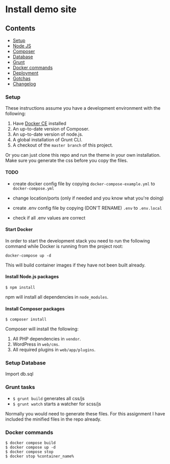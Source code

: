 # Install demo site

## Contents
- [Setup](#setup)
- [Node JS](#nodejs)
- [Composer](#composer)
- [Database](#database)
- [Grunt](#grunt)
- [Docker commands](#docker)
- [Deployment](#deployment)
- [Gotchas](#gotcha)
- [Changelog](#changelog)

<a name="setup"></a>
### Setup
These instructions assume you have a development environment with the following:

1. Have [Docker CE](https://www.docker.com/community-edition) installed
2. An up-to-date version of Composer.
3. An up-to-date version of node.js.
4. A global installation of Grunt CLI.
5. A checkout of the `master branch` of this project.

Or you can just clone this repo and run the theme in your own installation.
Make sure you generate the css before you copy the files.

#### TODO
* create docker config file by copying `docker-compose-example.yml` to `docker-compose.yml`
* change location/ports (only if needed and you know what you're doing)

* create .env config file by copying (DON'T RENAME) `.env` to `.env.local`
* check if all .env values are correct

#### Start Docker
In order to start the development stack you need to run the following command while Docker is running from the project root:

    docker-compose up -d

This will build container images if they have not been built already.


<a name="nodejs"></a>
#### Install Node.js packages

    $ npm install

npm will install all dependencies in `node_modules`.

<a name="composer"></a>
#### Install Composer packages

    $ composer install

Composer will install the following:

1. All PHP dependencies in `vendor`.
2. WordPress in `web/cms`.
3. All required plugins in `web/app/plugins`.

<a name="database"></a>
### Setup Database

Import db.sql

<a name="grunt"></a>
### Grunt tasks

* `$ grunt build` generates all css/js
* `$ grunt watch` starts a watcher for scss/js

Normally you would need to generate these files. For this assignment I have included the minified files in the repo already.

<a name="docker"></a>
### Docker commands

    $ docker compose build
    $ docker compose up -d
    $ docker compose stop 
    $ docker stop %container_name%
